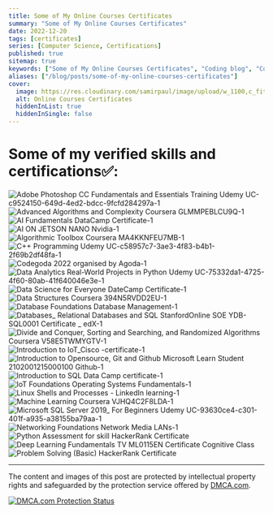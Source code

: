 ```yaml
---
title: Some of My Online Courses Certificates
summary: "Some of My Online Courses Certificates"
date: 2022-12-20
tags: [certificates]
series: [Computer Science, Certifications]
published: true
sitemap: true
keywords: ["Some of My Online Courses Certificates", "Coding blog", "Computer Science"]
aliases: ["/blog/posts/some-of-my-online-courses-certificates"]
cover:
  image: https://res.cloudinary.com/samirpaul/image/upload/w_1100,c_fit,co_rgb:FFFFFF,l_text:Arial_75_bold:Online Courses Certificates/og-image.webp
  alt: Online Courses Certificates
  hiddenInList: true
  hiddenInSingle: false
---
```



# Some of my verified skills and certifications✅:

![Adobe Photoshop CC Fundamentals and Essentials Training Udemy UC-c9524150-649d-4ed2-bdcc-9fcfd284297a-1](https://user-images.githubusercontent.com/77569653/207000757-d9920eef-d5bf-4ef9-a043-ef28d66cf2a2.jpg)
![Advanced Algorithms and Complexity Coursera GLMMPEBLCU9Q-1](https://user-images.githubusercontent.com/77569653/207000775-21a04da5-4241-4d4d-a91f-fd32c1008a09.jpg)
![AI Fundamentals DataCamp Certificate-1](https://user-images.githubusercontent.com/77569653/207000778-885a11c9-c3b0-40cd-86ca-a0cd016e100e.jpg)
![AI ON JETSON NANO Nvidia-1](https://user-images.githubusercontent.com/77569653/207000784-28a09b2d-cd63-4575-81c1-f1127d4ec6f5.jpg)
![Algorithmic Toolbox Coursera MA4KKNFEU7MB-1](https://user-images.githubusercontent.com/77569653/207000789-2a660c46-d8d1-4d07-9d09-b1df9882a63e.jpg)
![C++ Programming Udemy UC-c58957c7-3ae3-4f83-b4b1-2f69b2df48fa-1](https://user-images.githubusercontent.com/77569653/207000791-6763e718-6b72-4db4-a893-1f4d683e5d5f.jpg)
![Codegoda 2022 organised by Agoda-1](https://user-images.githubusercontent.com/77569653/207000796-e5091489-1644-4aa0-b17c-95db71b158d4.jpg)
![Data Analytics Real-World Projects in Python Udemy UC-75332da1-4725-4f60-80ab-41f640046e3e-1](https://user-images.githubusercontent.com/77569653/207000801-4f9cedc2-9e04-4d80-8766-2645dd3310ac.jpg)
![Data Science for Everyone DateCamp Certificate-1](https://user-images.githubusercontent.com/77569653/207000807-5527fa2f-1812-4bdf-85af-b9b1c237580f.jpg)
![Data Structures Coursera 394N5RVDD2EU-1](https://user-images.githubusercontent.com/77569653/207000814-229550c2-e13b-4377-a2ac-bdb101ab40d2.jpg)
![Database Foundations Database Management-1](https://user-images.githubusercontent.com/77569653/207000819-7e707391-c1f8-44ac-9b1f-a41716c3c469.jpg)
![Databases_ Relational Databases and SQL StanfordOnline SOE YDB-SQL0001 Certificate _ edX-1](https://user-images.githubusercontent.com/77569653/207000823-1eff258f-483e-40cb-8b46-d4535960add6.jpg)
![Divide and Conquer, Sorting and Searching, and Randomized Algorithms Coursera V58E5TWMYGTV-1](https://user-images.githubusercontent.com/77569653/207000825-fca0038a-1b87-44e0-ba5c-78219c7e9007.jpg)
![Introduction to IoT_Cisco -certificate-1](https://user-images.githubusercontent.com/77569653/207000830-a24369f8-fbba-445b-908e-84024a1d03aa.jpg)
![Introduction to Opensource, Git and Github Microsoft Learn Student  2102001215000100   Github-1](https://user-images.githubusercontent.com/77569653/207000834-fbb4181f-05b2-4ca5-a102-5ae0984edd9b.jpg)
![Introduction to SQL Data Camp certificate-1](https://user-images.githubusercontent.com/77569653/207000839-3f4158ba-3993-43f0-befa-65fd769060fb.jpg)
![IoT Foundations Operating Systems Fundamentals-1](https://user-images.githubusercontent.com/77569653/207000841-68c9007b-4e86-4892-9eb3-a38022703889.jpg)
![Linux Shells and Processes - LinkedIn learning-1](https://user-images.githubusercontent.com/77569653/207000846-d0da3ea5-9d18-40b6-a4ac-7eecf8c0d95f.jpg)
![Machine Learning Coursera VJHQ4C2F8LDA-1](https://user-images.githubusercontent.com/77569653/207000849-c222d1f0-3856-4fad-8f59-380a503665b5.jpg)
![Microsoft SQL Server 2019_ For Beginners Udemy UC-93630ce4-c301-401f-a935-a38155ba79aa-1](https://user-images.githubusercontent.com/77569653/207000857-a0b600ce-8063-47bf-84ea-204c1fdbbfa2.jpg)
![Networking Foundations Network Media LANs-1](https://user-images.githubusercontent.com/77569653/207000863-558e99d7-c318-4e2a-b4be-b7ff04828f07.jpg)
![Python Assessment for skill HackerRank Certificate](https://user-images.githubusercontent.com/77569653/207000865-807a964f-77d7-46e1-b05b-fc5ed76b39df.png)
![Deep Learning Fundamentals TV ML0115EN Certificate Cognitive Class](https://user-images.githubusercontent.com/77569653/207000868-12b8d203-0fb8-4b55-b09e-1ccb847a2e7b.png)
![Problem Solving (Basic) HackerRank Certificate](https://user-images.githubusercontent.com/77569653/207000869-a38af34d-a5f5-4eea-afe9-9b4fba238402.png)



---

The content and images of this post are protected by intellectual property rights and safeguarded by the protection service offered by [DMCA.com](https://www.dmca.com/).

[![DMCA.com Protection Status](https://images.dmca.com/Badges/DMCA_logo-std-btn120w.png?ID=7f8c10cf-e84d-4bc6-ae00-edf047097d43)](https://www.dmca.com/Protection/Status.aspx?ID=7f8c10cf-e84d-4bc6-ae00-edf047097d43)
<script src="https://images.dmca.com/Badges/DMCABadgeHelper.min.js"> </script>
